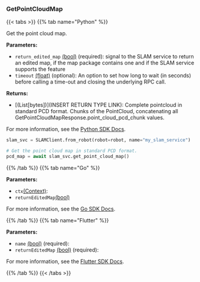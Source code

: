### GetPointCloudMap

{{< tabs >}}
{{% tab name="Python" %}}

Get the point cloud map.

**Parameters:**

- `return_edited_map` [(bool)](https://docs.python.org/3/library/stdtypes.html#boolean-type-bool) (required): signal to the SLAM service to return an edited map, if the map package contains one and if the SLAM service supports the feature
- `timeout` [(float)](<INSERT PARAM TYPE LINK>) (optional): An option to set how long to wait (in seconds) before calling a time-out and closing the underlying RPC call.


**Returns:**

- [(List[bytes])](INSERT RETURN TYPE LINK): Complete pointcloud in standard PCD format. Chunks of the PointCloud, concatenating all GetPointCloudMapResponse.point_cloud_pcd_chunk values.

For more information, see the [Python SDK Docs](https://python.viam.dev/autoapi/viam/services/slam/client/index.html#viam.services.slam.client.SLAMClient.get_point_cloud_map).

``` python {class="line-numbers linkable-line-numbers"}
slam_svc = SLAMClient.from_robot(robot=robot, name="my_slam_service")

# Get the point cloud map in standard PCD format.
pcd_map = await slam_svc.get_point_cloud_map()

```

{{% /tab %}}
{{% tab name="Go" %}}

**Parameters:**

- `ctx`[(Context)](https://pkg.go.dev/context#ctx):
- `returnEditedMap`[(bool)](<INSERT PARAM TYPE LINK>)

For more information, see the [Go SDK Docs](https://pkg.go.dev/go.viam.com/rdk/services/slam#Service).

{{% /tab %}}
{{% tab name="Flutter" %}}

**Parameters:**

- `name` [(bool)](https://api.flutter.dev/flutter/dart-core/bool-class.html) (required):
- `returnEditedMap` [(bool)](https://api.flutter.dev/flutter/dart-core/bool-class.html) (required):


For more information, see the [Flutter SDK Docs](https://flutter.viam.dev/viam_protos.service.slam/SLAMServiceClient/getPointCloudMap.html).

{{% /tab %}}
{{< /tabs >}}
